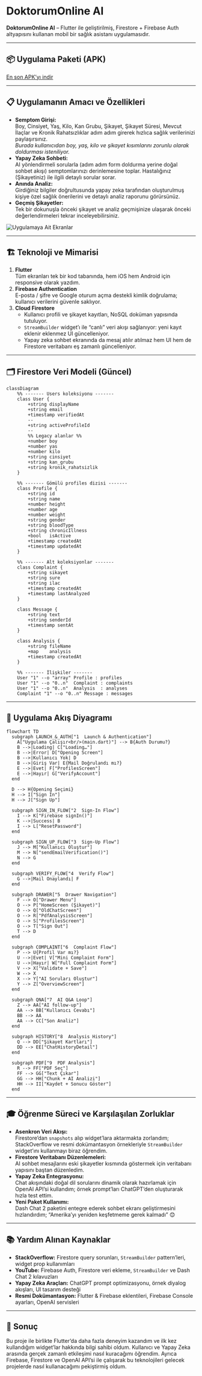 # DoktorumOnline AI

**DoktorumOnline AI** – Flutter ile geliştirilmiş, Firestore + Firebase Auth altyapısını kullanan mobil bir sağlık asistanı uygulamasıdır.

---

## 📦 Uygulama Paketi (APK)

[En son APK’yı indir](https://github.com/recepzgrmh/DoktorumOnline-AI/releases/tag/v0.0.1-beta)

---

## 📋 Uygulamanın Amacı ve Özellikleri

- **Semptom Girişi:**  
  Boy, Cinsiyet, Yaş, Kilo, Kan Grubu, Şikayet, Şikayet Süresi, Mevcut İlaçlar ve Kronik Rahatsızlıklar adım adım girerek hızlıca sağlık verilerinizi paylaşırsınız.  
  _Burada kullanıcıdan boy, yaş, kilo ve şikayet kısımlarını zorunlu olarak doldurması isteniliyor._
- **Yapay Zeka Sohbeti:**  
  AI yönlendirmeli sorularla (adım adım form doldurma yerine doğal sohbet akışı) semptomlarınızı derinlemesine toplar. Hastalığınız (Şikayetiniz) ile ilgili detaylı sorular sorar.
- **Anında Analiz:**  
  Girdiğiniz bilgiler doğrultusunda yapay zeka tarafından oluşturulmuş kişiye özel sağlık önerilerini ve detaylı analiz raporunu görürsünüz.
- **Geçmiş Şikayetler:**  
  Tek bir dokunuşla önceki şikayet ve analiz geçmişinize ulaşarak önceki değerlendirmeleri tekrar inceleyebilirsiniz.

![Uygulamaya Ait Ekranlar](Frame_5.png)

---

## 🏗️ Teknoloji ve Mimarisi

1. **Flutter**  
   Tüm ekranları tek bir kod tabanında, hem iOS hem Android için responsive olarak yazdım.
2. **Firebase Authentication**  
   E-posta / şifre ve Google oturum açma destekli kimlik doğrulama; kullanıcı verilerini güvenle saklıyor.
3. **Cloud Firestore**
   - Kullanıcı profili ve şikayet kayıtları, NoSQL doküman yapısında tutuluyor.
   - `StreamBuilder` widget’ı ile “canlı” veri akışı sağlanıyor: yeni kayıt eklenir eklenmez UI güncelleniyor.
   - Yapay zeka sohbet ekranında da mesaj atılır atılmaz hem UI hem de Firestore veritabanı eş zamanlı güncelleniyor.

---

## 🗂️ Firestore Veri Modeli (Güncel)

```mermaid
classDiagram
    %% ------- Users koleksiyonu -------
    class User {
        +string displayName
        +string email
        +timestamp verifiedAt
        --
        +string activeProfileId
        --
        %% Legacy alanlar %%
        +number boy
        +number yas
        +number kilo
        +string cinsiyet
        +string kan_grubu
        +string kronik_rahatsizlik
    }

    %% ------- Gömülü profiles dizisi -------
    class Profile {
        +string id
        +string name
        +number height
        +number age
        +number weight
        +string gender
        +string bloodType
        +string chronicIllness
        +bool   isActive
        +timestamp createdAt
        +timestamp updatedAt
    }

    %% ------- Alt koleksiyonlar -------
    class Complaint {
        +string sikayet
        +string sure
        +string ilac
        +timestamp createdAt
        +timestamp lastAnalyzed
    }

    class Message {
        +string text
        +string senderId
        +timestamp sentAt
    }

    class Analysis {
        +string fileName
        +map    analysis
        +timestamp createdAt
    }

    %% ------- İlişkiler -------
    User "1" --o "array" Profile : profiles
    User "1" --o "0..n"  Complaint : complaints
    User "1" --o "0..n"  Analysis  : analyses
    Complaint "1" --o "0..n" Message : messages
```

---

## 🔁 Uygulama Akış Diyagramı

```mermaid
flowchart TD
  subgraph LAUNCH_&_AUTH["1  Launch & Authentication"]
    A["Uygulama Çalışır<br/>(main.dart)"] --> B{Auth Durumu?}
    B -->|Loading| C["Loading…"]
    B -->|Error| D["Opening Screen"]
    B -->|Kullanıcı Yok| D
    B -->|Giriş Var| E{Mail Doğrulandı mı?}
    E -->|Evet| F["ProfilesScreen"]
    E -->|Hayır| G["VerifyAccount"]
  end

  D --> H{Opening Seçimi}
  H --> I["Sign In"]
  H --> J["Sign Up"]

  subgraph SIGN_IN_FLOW["2  Sign-In Flow"]
    I --> K["Firebase signIn()"]
    K -->|Success| B
    I --> L["ResetPassword"]
  end

  subgraph SIGN_UP_FLOW["3  Sign-Up Flow"]
    J --> M["Kullanıcı Oluştur"]
    M --> N["sendEmailVerification()"]
    N --> G
  end

  subgraph VERIFY_FLOW["4  Verify Flow"]
    G -->|Mail Onaylandı| F
  end

  subgraph DRAWER["5  Drawer Navigation"]
    F --> O["Drawer Menu"]
    O --> P["HomeScreen (Şikayet)"]
    O --> Q["OldChatScreen"]
    O --> R["PdfAnalysisScreen"]
    O --> S["ProfilesScreen"]
    O --> T["Sign Out"]
    T --> D
  end

  subgraph COMPLAINT["6  Complaint Flow"]
    P --> U{Profil Var mı?}
    U -->|Evet| V["Mini Complaint Form"]
    U -->|Hayır| W["Full Complaint Form"]
    V --> X["Validate + Save"]
    W --> X
    X --> Y["AI Soruları Oluştur"]
    Y --> Z["OverviewScreen"]
  end

  subgraph QNA["7  AI Q&A Loop"]
    Z --> AA["AI follow-up"]
    AA --> BB["Kullanıcı Cevabı"]
    BB --> AA
    AA --> CC["Son Analiz"]
  end

  subgraph HISTORY["8  Analysis History"]
    Q --> DD["Şikayet Kartları"]
    DD --> EE["ChatHistoryDetail"]
  end

  subgraph PDF["9  PDF Analysis"]
    R --> FF["PDF Seç"]
    FF --> GG["Text Çıkar"]
    GG --> HH["Chunk + AI Analizi"]
    HH --> II["Kaydet + Sonucu Göster"]
  end
```

---

## 🎓 Öğrenme Süreci ve Karşılaşılan Zorluklar

- **Asenkron Veri Akışı:**  
  Firestore’dan `snapshots` alıp widget’lara aktarmakta zorlandım; StackOverflow ve resmi dokümantasyon örnekleriyle `StreamBuilder` widget’ını kullanmayı biraz öğrendim.
- **Firestore Veritabanı Düzenlemeleri:**  
  AI sohbet mesajlarını eski şikayetler kısmında göstermek için veritabanı yapısını baştan düzenledim.
- **Yapay Zeka Entegrasyonu:**  
  Chat akışındaki doğal dil sorularını dinamik olarak hazırlamak için OpenAI API’si kullandım; örnek prompt’ları ChatGPT’den oluşturarak hızla test ettim.
- **Yeni Paket Kullanımı:**  
  Dash Chat 2 paketini entegre ederek sohbet ekranı geliştirmesini hızlandırdım; “Amerika’yı yeniden keşfetmeme gerek kalmadı” 😊

---

## 📚 Yardım Alınan Kaynaklar

- **StackOverflow:** Firestore query sorunları, `StreamBuilder` pattern’leri, widget prop kullanımları
- **YouTube:** Firebase Auth, Firestore veri ekleme, `StreamBuilder` ve Dash Chat 2 kılavuzları
- **Yapay Zeka Araçları:** ChatGPT prompt optimizasyonu, örnek diyalog akışları, UI tasarım desteği
- **Resmi Dokümantasyon:** Flutter & Firebase eklentileri, Firebase Console ayarları, OpenAI servisleri

---

## 🎯 Sonuç

Bu proje ile birlikte Flutter’da daha fazla deneyim kazandım ve ilk kez kullandığım widget’lar hakkında bilgi sahibi oldum. Kullanıcı ve Yapay Zeka arasında gerçek zamanlı etkileşimi nasıl kuracağımı öğrendim. Ayrıca Firebase, Firestore ve OpenAI API’si ile çalışarak bu teknolojileri gelecek projelerde nasıl kullanacağımı pekiştirmiş oldum.
